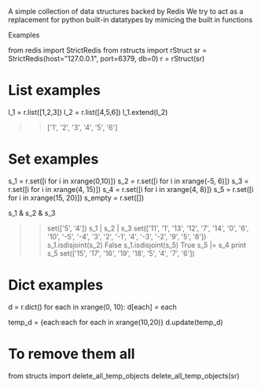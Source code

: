 A simple collection of data structures backed by Redis
We try to act as a replacement for python built-in datatypes by mimicing the built in functions

Examples

from redis import StrictRedis
from rstructs import rStruct
sr = StrictRedis(host="127.0.0.1", port=6379, db=0)
r = rStruct(sr)

# List examples
l_1 = r.list([1,2,3])
l_2 = r.list([4,5,6])
l_1.extend(l_2)
>> ['1', '2', '3', '4', '5', '6']

# Set examples
s_1 = r.set([i for i in xrange(0,10)])
s_2 = r.set([i for i in xrange(-5, 6)])
s_3 = r.set([i for i in xrange(4, 15)])
s_4 = r.set([i for i in xrange(4, 8)])
s_5 = r.set([i for i in xrange(15, 20)])
s_empty = r.set([])

s_1 & s_2 & s_3
>> set(['5', '4'])
s_1 | s_2 | s_3
>> set(['11', '1', '13', '12', '7', '14', '0', '6', '10', '-5',
       '-4', '3', '2', '-1', '4', '-3', '-2', '9', '5', '8'])
s_1.isdisjoint(s_2)
>> False
s_1.isdisjoint(s_5)
>> True
s_5 |= s_4
print s_5
>> set(['15', '17', '16', '19', '18', '5', '4', '7', '6'])

# Dict examples
d = r.dict()
for each in xrange(0, 10):
    d[each] = each

temp_d = {each:each for each in xrange(10,20)}
d.update(temp_d)

# To remove them all
from structs import delete_all_temp_objects
delete_all_temp_objects(sr)
